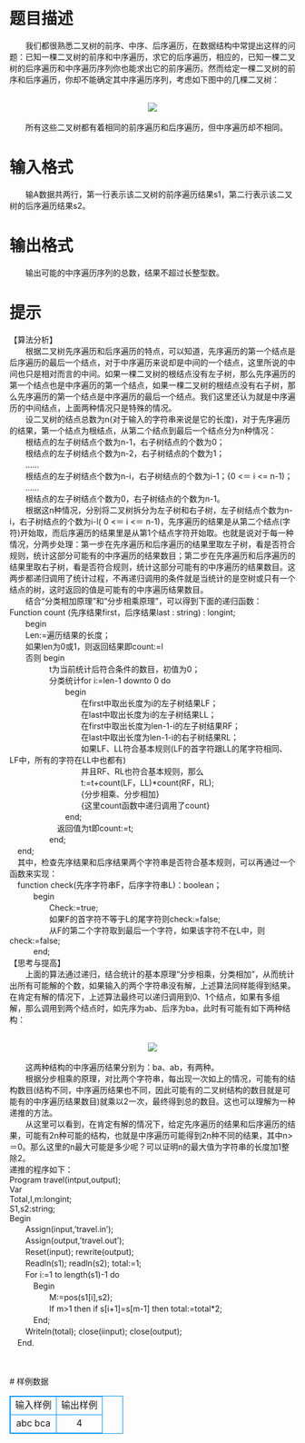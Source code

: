 # 

 
 # 题目描述 
<p>
　　我们都很熟悉二叉树的前序、中序、后序遍历，在数据结构中常提出这样的问题：已知一棵二叉树的前序和中序遍历，求它的后序遍历，相应的，已知一棵二叉树的后序遍历和中序遍历序列你也能求出它的前序遍历。然而给定一棵二叉树的前序和后序遍历，你却不能确定其中序遍历序列，考虑如下图中的几棵二叉树：<br> <br><center><img src="/source/joyoi/tyvj-2927/img/aHR0cDovL3d3dy5qb3lvaS5jbi9wcm9ibGVtL3R5dmotMjkyNy9wcm9ibGVtc19pbWFnZXMvMTIwOS8xLmJtcA==.bmp"></img></center><br>　　所有这些二叉树都有着相同的前序遍历和后序遍历，但中序遍历却不相同。<br></p> 

 
 # 输入格式 
<p>
　　输A数据共两行，第一行表示该二叉树的前序遍历结果s1，第二行表示该二叉树的后序遍历结果s2。</p> 

 
 # 输出格式 
<p>
　　输出可能的中序遍历序列的总数，结果不超过长整型数。</p> 

 
 # 提示 
<p>
【算法分析】<br>　　根据二叉树先序遍历和后序遍历的特点，可以知道，先序遍历的第一个结点是后序遍历的最后一个结点，对于中序遍历来说却是中间的一个结点，这里所说的中间也只是相对而言的中间。如果一棵二叉树的根结点没有左子树，那么先序遍历的第一个结点也是中序遍历的第一个结点，如果一棵二叉树的根结点没有右子树，那么先序遍历的第一个结点是中序遍历的最后一个结点。我们这里还认为就是中序遍历的中间结点，上面两种情况只是特殊的情况。<br>　　设二叉树的结点总数为n(对于输入的字符串来说是它的长度)，对于先序遍历的结果，第一个结点为根结点，从第二个结点到最后一个结点分为n种情况：<br>　　根结点的左子树结点个数为n-1，右子树结点的个数为0；<br>　　根结点的左子树结点个数为n-2，右子树结点的个数为1；<br>　　……<br>　　根结点的左子树结点个数为n-i，右子树结点的个数为i-1；{0 <＝ i <= n-1)；<br>　　……<br>　　根结点的左子树结点个数为0，右子树结点的个数为n-1。<br>　　根据这n种情况，分别将二叉树拆分为左子树和右子树，左子树结点个数为n-i，右子树结点的个数为i-l( 0 <＝ i <＝ n-1)，先序遍历的结果是从第二个结点(字符)开始取，而后序遍历的结果里是从第1个结点字符开始取。也就是说对于每一种情况，分两步处理：第一步在先序遍历和后序遍历的结果里取左子树，看是否符合规则，统计这部分可能有的中序遍历的结果数目；第二步在先序遍历和后序遍历的结果里取右子树，看是否符合规则，统计这部分可能有的中序遍历的结果数目。这两步都递归调用了统计过程，不再递归调用的条件就是当统计的是空树或只有一个结点的树，这时返回的值是可能有的中序遍历结果数目。<br>　　结合“分类相加原理”和“分步相乘原理”，可以得到下面的递归函数：<br>Function count (先序结果first，后序结果last : string) : longint;<br>　　begin<br>　　Len:=遍历结果的长度；<br>　　如果len为0或1，则返回结果即count:=l<br>　　否则  begin<br>　　　　　t为当前统计后符合条件的数目，初值为0；<br>　　　　　分类统计for i:=len-1 downto 0 do<br>　　　　　　　begin<br>　　　　　　　　　在first中取出长度为i的左子树结果LF；<br>　　　　　　　　　在last中取出长度为i的左子树结果LL；<br>　　　　　　　　　在first中取出长度为len-1-i的左子树结果RF；<br>　　　　　　　　　在last中取出长度为len-1-i的右子树结果RL；<br>　　　　　　　　　如果LF、LL符合基本规则(LF的首字符跟LL的尾字符相同、LF中，所有的字符在LL中也都有)<br>　　　　　　　　　并且RF、RL也符合基本规则，那么<br>　　　　　　　　　t:=t+count(LF，LL)*count(RF，RL);<br>　　　　　　　　　{分步相乘、分步相加}<br>　　　　　　　　　{这里count函数中递归调用了count}<br>　　　　　　　end;<br>　　　　　　返回值为t即count:=t;<br>　　　　　end;<br>　end;<br>　其中，检查先序结果和后序结果两个字符串是否符合基本规则，可以再通过一个函数来实现：<br>　function check(先序字符串F，后序字符串L)：boolean；<br>　　　begin<br>　　　　　Check:=true;<br>　　　　　如果F的首字符不等于L的尾字符则check:=false;<br>　　　　　从F的第二个字符取到最后一个字符，如果该字符不在L中，则check:=false;<br>　　　end;<br>【思考与提高】<br>　　上面的算法通过递归，结合统计的基本原理“分步相乘，分类相加”，从而统计出所有可能解的个数，如果输入的两个字符串没有解，上述算法同样能得到结果。<br>在肯定有解的情况下，上述算法最终可以递归调用到0、1个结点，如果有多组解，那么调用到两个结点时，如先序为ab、后序为ba，此时有可能有如下两种结构：<br> <br><center><img src="/source/joyoi/tyvj-2927/img/aHR0cDovL3d3dy5qb3lvaS5jbi9wcm9ibGVtL3R5dmotMjkyNy9wcm9ibGVtc19pbWFnZXMvMTIwOS8yLmJtcA==.bmp"></img></center><br>　　这两种结构的中序遍历结果分别为：ba、ab，有两种。<br>　　根据分步相乘的原理，对比两个字符串，每出现一次如上的情况，可能有的结构数目(结构不同，中序遍历结果也不同，因此可能有的二叉树结构的数目就是可能有的中序遍历结果数目)就乘以2一次，最终得到总的数目。这也可以理解为一种递推的方法。<br>　　从这里可以看到，在肯定有解的情况下，给定先序遍历的结果和后序遍历的结果，可能有2n种可能的结构，也就是中序遍历可能得到2n种不同的结果，其中n>＝0。那么这里的n最大可能是多少呢？可以证明n的最大值为字符串的长度加1整除2。<br>递推的程序如下：<br>Program travel(intput,output);<br>  Var<br>Total,I,m:longint;<br>S1,s2:string;<br>  Begin<br>　　Assign(input,’travel.in’);<br>　　Assign(output,’travel.out’);<br>　　Reset(input);  rewrite(output);<br>　　Readln(s1);    readln(s2);    total:=1;<br>　　For i:=1 to length(s1)-1 do<br>　　　Begin<br>　　　　　M:=pos(s1[i],s2);<br>　　　　　If m>1 then if s[i+1]=s[m-1] then total:=total*2;<br>　　　End;<br>　　Writeln(total);   close(iinput);   close(output);<br>　End.<br><br> <br></p> 
# 样例数据
<style>
        table,table tr th, table tr td { border:1px solid #0094ff; }
        table { width: 200px; min-height: 25px; line-height: 25px; text-align: center; border-collapse: collapse;}   
    </style>
<table>
	<tr>
		<td>输入样例</td>
		<td>输出样例</td>
	</tr>
<tr><td>abc						
bca
</td><td>4</td></tr></table>
